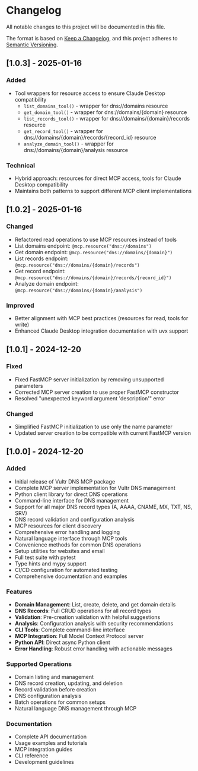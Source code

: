 # Changelog

All notable changes to this project will be documented in this file.

The format is based on [Keep a Changelog](https://keepachangelog.com/en/1.0.0/),
and this project adheres to [Semantic Versioning](https://semver.org/spec/v2.0.0.html).

## [1.0.3] - 2025-01-16

### Added
- Tool wrappers for resource access to ensure Claude Desktop compatibility
  - `list_domains_tool()` - wrapper for dns://domains resource
  - `get_domain_tool()` - wrapper for dns://domains/{domain} resource
  - `list_records_tool()` - wrapper for dns://domains/{domain}/records resource
  - `get_record_tool()` - wrapper for dns://domains/{domain}/records/{record_id} resource
  - `analyze_domain_tool()` - wrapper for dns://domains/{domain}/analysis resource

### Technical
- Hybrid approach: resources for direct MCP access, tools for Claude Desktop compatibility
- Maintains both patterns to support different MCP client implementations

## [1.0.2] - 2025-01-16

### Changed
- Refactored read operations to use MCP resources instead of tools
- List domains endpoint: `@mcp.resource("dns://domains")`
- Get domain endpoint: `@mcp.resource("dns://domains/{domain}")`
- List records endpoint: `@mcp.resource("dns://domains/{domain}/records")`
- Get record endpoint: `@mcp.resource("dns://domains/{domain}/records/{record_id}")`
- Analyze domain endpoint: `@mcp.resource("dns://domains/{domain}/analysis")`

### Improved
- Better alignment with MCP best practices (resources for read, tools for write)
- Enhanced Claude Desktop integration documentation with uvx support

## [1.0.1] - 2024-12-20

### Fixed
- Fixed FastMCP server initialization by removing unsupported parameters
- Corrected MCP server creation to use proper FastMCP constructor
- Resolved "unexpected keyword argument 'description'" error

### Changed
- Simplified FastMCP initialization to use only the name parameter
- Updated server creation to be compatible with current FastMCP version

## [1.0.0] - 2024-12-20

### Added
- Initial release of Vultr DNS MCP package
- Complete MCP server implementation for Vultr DNS management
- Python client library for direct DNS operations
- Command-line interface for DNS management
- Support for all major DNS record types (A, AAAA, CNAME, MX, TXT, NS, SRV)
- DNS record validation and configuration analysis
- MCP resources for client discovery
- Comprehensive error handling and logging
- Natural language interface through MCP tools
- Convenience methods for common DNS operations
- Setup utilities for websites and email
- Full test suite with pytest
- Type hints and mypy support
- CI/CD configuration for automated testing
- Comprehensive documentation and examples

### Features
- **Domain Management**: List, create, delete, and get domain details
- **DNS Records**: Full CRUD operations for all record types
- **Validation**: Pre-creation validation with helpful suggestions
- **Analysis**: Configuration analysis with security recommendations
- **CLI Tools**: Complete command-line interface
- **MCP Integration**: Full Model Context Protocol server
- **Python API**: Direct async Python client
- **Error Handling**: Robust error handling with actionable messages

### Supported Operations
- Domain listing and management
- DNS record creation, updating, and deletion
- Record validation before creation
- DNS configuration analysis
- Batch operations for common setups
- Natural language DNS management through MCP

### Documentation
- Complete API documentation
- Usage examples and tutorials
- MCP integration guides
- CLI reference
- Development guidelines
